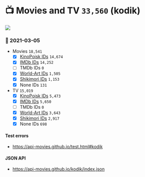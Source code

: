 # :tv: Movies and TV `33,560` (kodik)

<a href="https://API-Movies.github.io"><img src="https://API-Movies.github.io/banner.png?cache"></a>

### :date: 2021-03-05
- Movies `18,541`
  - [x] <a href="https://API-Movies.github.io/kodik/movie_kinopoisk_ids.json">KinoPoisk IDs</a> `14,674`
  - [x] <a href="https://API-Movies.github.io/kodik/movie_imdb_ids.json">IMDb IDs</a> `14,252`
  - [ ] TMDb IDs `0`
  - [x] <a href="https://API-Movies.github.io/kodik/movie_world_art_ids.json">World-Art IDs</a> `1,505`
  - [x] <a href="https://API-Movies.github.io/kodik/movie_shikimori_ids.json">Shikimori IDs</a> `1,153`
  - [x] None IDs `131`
- TV `15,019`
  - [x] <a href="https://API-Movies.github.io/kodik/tv_kinopoisk_ids.json">KinoPoisk IDs</a> `5,473`
  - [x] <a href="https://API-Movies.github.io/kodik/tv_imdb_ids.json">IMDb IDs</a> `5,650`
  - [ ] TMDb IDs `0`
  - [x] <a href="https://API-Movies.github.io/kodik/tv_world_art_ids.json">World-Art IDs</a> `3,643`
  - [x] <a href="https://API-Movies.github.io/kodik/tv_shikimori_ids.json">Shikimori IDs</a> `2,917`
  - [x] None IDs `698`
#### Test errors
- <a href='https://api-movies.github.io/test.html#kodik'>https://api-movies.github.io/test.html#kodik</a>
#### JSON API
- <a href='https://api-movies.github.io/kodik/index.json'>https://api-movies.github.io/kodik/index.json</a>
